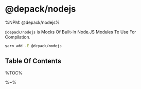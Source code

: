 # @depack/nodejs

%NPM: @depack/nodejs%

`@depack/nodejs` is Mocks Of Built-In Node.JS Modules To Use For Compilation.

```sh
yarn add -E @depack/nodejs
```

## Table Of Contents

%TOC%

%~%